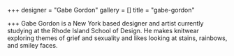 +++
designer = "Gabe Gordon"
gallery = []
title = "gabe-gordon"

+++
Gabe Gordon is a New York based designer and artist currently studying at the Rhode Island School of Design. He makes knitwear exploring themes of grief and sexuality and likes looking at stains, rainbows, and smiley faces.